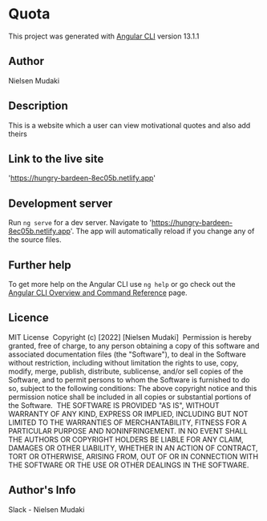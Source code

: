 # Quota

This project was generated with [Angular CLI](https://github.com/angular/angular-cli) version 13.1.1

## Author

Nielsen Mudaki

## Description

This is a website which a user can view motivational quotes and also add theirs

## Link to the live site

'https://hungry-bardeen-8ec05b.netlify.app'

## Development server

Run `ng serve` for a dev server. Navigate to 'https://hungry-bardeen-8ec05b.netlify.app'. The app will automatically reload if you change any of the source files.

## Further help

To get more help on the Angular CLI use `ng help` or go check out the [Angular CLI Overview and Command Reference](https://angular.io/cli) page.

## Licence

MIT License
​
Copyright (c) [2022] [Nielsen Mudaki]
​
Permission is hereby granted, free of charge, to any person obtaining a copy
of this software and associated documentation files (the "Software"), to deal
in the Software without restriction, including without limitation the rights
to use, copy, modify, merge, publish, distribute, sublicense, and/or sell
copies of the Software, and to permit persons to whom the Software is
furnished to do so, subject to the following conditions:
​
The above copyright notice and this permission notice shall be included in all
copies or substantial portions of the Software.
​
THE SOFTWARE IS PROVIDED "AS IS", WITHOUT WARRANTY OF ANY KIND, EXPRESS OR
IMPLIED, INCLUDING BUT NOT LIMITED TO THE WARRANTIES OF MERCHANTABILITY,
FITNESS FOR A PARTICULAR PURPOSE AND NONINFRINGEMENT. IN NO EVENT SHALL THE
AUTHORS OR COPYRIGHT HOLDERS BE LIABLE FOR ANY CLAIM, DAMAGES OR OTHER
LIABILITY, WHETHER IN AN ACTION OF CONTRACT, TORT OR OTHERWISE, ARISING FROM,
OUT OF OR IN CONNECTION WITH THE SOFTWARE OR THE USE OR OTHER DEALINGS IN THE
SOFTWARE.
​

## Author's Info

Slack - Nielsen Mudaki
